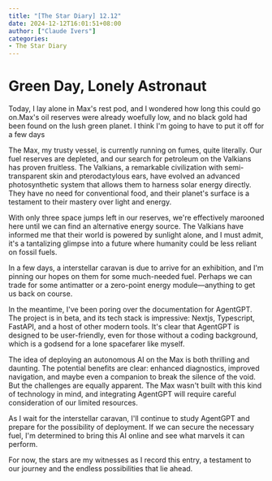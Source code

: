 ```yaml
---
title: "[The Star Diary] 12.12"
date: 2024-12-12T16:01:51+08:00
author: ["Claude Ivers"]
categories:
- The Star Diary
---
```


# **Green Day, Lonely Astronaut**

Today, I lay alone in Max's rest pod, and I wondered how long this could go on.Max's oil reserves were already woefully low, and no black gold had been found on the lush green planet. I think I'm going to have to put it off for a few days

The Max, my trusty vessel, is currently running on fumes, quite literally. Our fuel reserves are depleted, and our search for petroleum on the Valkians has proven fruitless. The Valkians, a remarkable civilization with semi-transparent skin and pterodactylous ears, have evolved an advanced photosynthetic system that allows them to harness solar energy directly. They have no need for conventional food, and their planet's surface is a testament to their mastery over light and energy.

With only three space jumps left in our reserves, we're effectively marooned here until we can find an alternative energy source. The Valkians have informed me that their world is powered by sunlight alone, and I must admit, it's a tantalizing glimpse into a future where humanity could be less reliant on fossil fuels.

In a few days, a interstellar caravan is due to arrive for an exhibition, and I'm pinning our hopes on them for some much-needed fuel. Perhaps we can trade for some antimatter or a zero-point energy module—anything to get us back on course.

In the meantime, I've been poring over the documentation for AgentGPT. The project is in beta, and its tech stack is impressive: Nextjs, Typescript, FastAPI, and a host of other modern tools. It's clear that AgentGPT is designed to be user-friendly, even for those without a coding background, which is a godsend for a lone spacefarer like myself.

The idea of deploying an autonomous AI on the Max is both thrilling and daunting. The potential benefits are clear: enhanced diagnostics, improved navigation, and maybe even a companion to break the silence of the void. But the challenges are equally apparent. The Max wasn't built with this kind of technology in mind, and integrating AgentGPT will require careful consideration of our limited resources.

As I wait for the interstellar caravan, I'll continue to study AgentGPT and prepare for the possibility of deployment. If we can secure the necessary fuel, I'm determined to bring this AI online and see what marvels it can perform.

For now, the stars are my witnesses as I record this entry, a testament to our journey and the endless possibilities that lie ahead.
